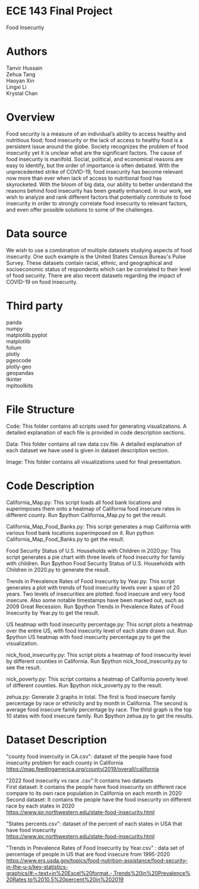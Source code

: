 # ECE 143 Final Project
Food Insecurtiy<br>

# Authors
Tanvir Hussain<br>
Zehua Tang<br>
Haoyan Xin<br>
Lingxi Li<br>
Krystal Chan<br>


# Overview
Food security is a measure of an individual’s ability to access healthy and nutritious food; food insecurity or the lack of access to healthy food is a persistent issue around the globe. Society recognizes the problem of food insecurity yet it is unclear what are the significant factors. The cause of food insecurity is manifold. Social, political, and economical reasons are easy to identify, but the order of importance is often debated. With the unprecedented strike of COVID-19, food insecurity has become relevant now more than ever when lack of access to nutritional food has skyrocketed. With the bloom of big data, our ability to better understand the reasons behind food insecurity has been greatly enhanced. In our work, we wish to analyze and rank different factors that potentially contribute to food insecurity in order to strongly correlate food insecurity to relevant factors, and even offer possible solutions to some of the challenges. 

# Data source
We wish to use a combination of multiple datasets studying aspects of food insecurity. One such example is the United States Census Bureau's Pulse Survey. These datasets contain racial, ethnic, and geographical and socioeconomic status of respondents which can be correlated to their level of food security. There are also recent datasets regarding the impact of COVID-19 on food insecurity.

# Third party
panda<br>
numpy<br>
matplotlib.pyplot<br>
matplotlib<br>
folium<br>
plotly<br>
pgeocode<br>
plotly-geo<br>
geopandas<br>
tkinter<br>
mpltoolkits<br>


# File Structure
Code: This folder contains all scripts used for generating visualizations. A detailed explanation of each file is provided in code description sections.

Data: This folder contains all raw data csv file. A detailed explanation of each dataset we have used is given in dataset description section. 

Image: This folder contains all visualizations used for final presentation. 

# Code Description
California_Map.py: This script loads all food bank locations and superimposes them onto a heatmap of California food insecure rates in different county. Run $python California_Map.py to get the result.

California_Map_Food_Banks.py: This script generates a map California with various food bank locations superimposed on it. Run python California_Map_Food_Banks.py to get the result.

Food Security Status of U.S. Households with Children in 2020.py: This script generates a pie chart with three levels of food insecurity for family with children. Run $python Food Security Status of U.S. Households with Children in 2020.py to generate the result.

Trends in Prevalence Rates of Food Insecurity by Year.py: This script generates a plot with trends of food insecurity levels over a span of 20 years. Two levels of insecurities are plotted: food insecure and very food insecure. Also some notable timestamps have been marked out, such as 2009 Great Recession. Run $python Trends in Prevalence Rates of Food Insecurity by Year.py to get the result. 

US heatmap with food insecurity percentage.py: This script plots a heatmap over the entire US, with food insecurity level of each state drawn out. Run $python US heatmap with food insecurity percentage.py to get the visualization.

nick_food_insecurity.py: This script plots a heatmap of food insecurity level by different counties in California. Run $python nick_food_insecurity.py to see the result.

nick_poverty.py: This script contains a heatmap of California poverty level of different counties. Run $python nick_poverty.py to the result. 

zehua.py: Generate 3 graphs in total. The first is food insecure family percentage by race or ethinicity and by month in California. The second is average food insecure family percentage by race. The thrid graph is the top 10 states with food insecure family. Run $python zehua.py to get the results.


# Dataset Description
"county food insercuity in CA.csv": dataset of the people have food insecurity problem for each county in California<br>
https://map.feedingamerica.org/county/2019/overall/california<br>

"2022 food insecurity vs race .csv":It contains two datasets<br>
First dataset: It contains the people have food insecurity on different race  compare to its own race population in California on each month in 2020<br>
Second dataset: It contains the people have the food insecurity on different race by each states in 2020<br>
https://www.ipr.northwestern.edu/state-food-insecurity.html<br>

"States percents.csv": dataset of the percent of each states in USA that have food insecurity<br>
https://www.ipr.northwestern.edu/state-food-insecurity.html<br>

"Trends in Prevalence Rates of Food Insecurity by Year.csv" : data set of percentage of people in US that are food insecure from 1995-2020<br>
https://www.ers.usda.gov/topics/food-nutrition-assistance/food-security-in-the-u-s/key-statistics-graphics/#:~:text=in%20Excel%20format.-,Trends%20in%20Prevalence%20Rates,to%2010.5%20percent%20in%202019<br>

